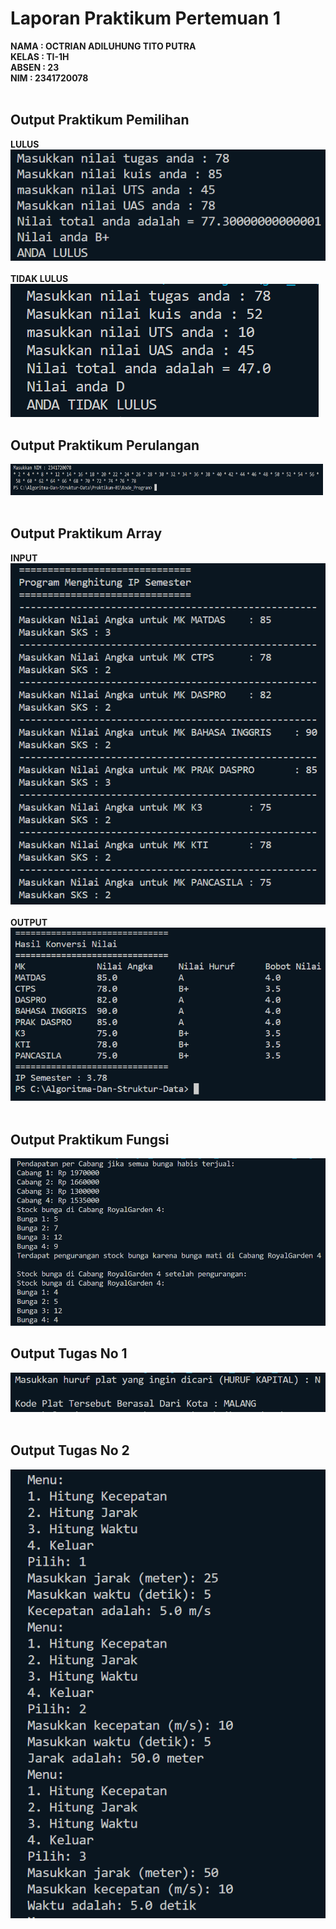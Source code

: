 # Laporan Praktikum Pertemuan 1

<b>NAMA : OCTRIAN ADILUHUNG TITO PUTRA<b><br>
<b>KELAS     : TI-1H<b><br>
<b>ABSEN     : 23<b><br>
<b> NIM      : 2341720078<b><br>
<br>

## Output Praktikum Pemilihan
<b>LULUS<b><br>
<img src="pemilihan_lulus.png">
<br>
<br>
<b>TIDAK LULUS<b><br>
<img src="pemilihan_tidaklulus.png">

## Output Praktikum Perulangan
<img src="perulangan.png" width="500px" height="50px">
<br>
<br>

## Output Praktikum Array
<b>INPUT<b><br>
<img src="array input.png">
<br>
<br>
<b>OUTPUT<b><br>
<img src="array output.png">
<br>
<br>

## Output Praktikum Fungsi
<img src="fungsi.png">
<br>

## Output Tugas No 1
<img src="TUGAS1.png">
<br>
<br>

## Output Tugas No 2
<img src="tugas2.png">

